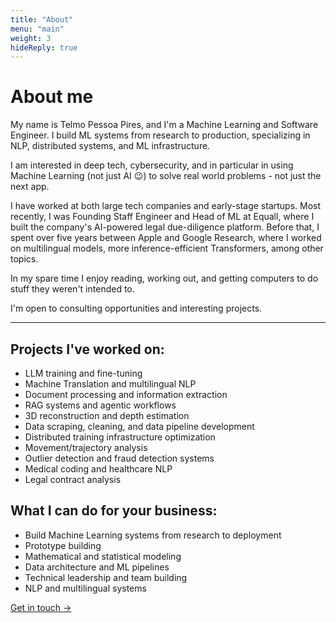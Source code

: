 ```yaml
---
title: "About"
menu: "main"
weight: 3
hideReply: true
---
```


# About me

My name is Telmo Pessoa Pires, and I'm a Machine Learning and Software Engineer. I build ML systems from research to production, specializing in NLP, distributed systems, and ML infrastructure.

I am interested in deep tech, cybersecurity, and in particular in using Machine Learning (not just AI 😉) to solve real world problems - not just the next app.

I have worked at both large tech companies and early-stage startups. Most recently, I was Founding Staff Engineer and Head of ML at Equall, where I built the company's AI-powered legal due-diligence platform. Before that, I spent over five years between Apple and Google Research, where I worked on multilingual models, more inference-efficient Transformers, among other topics.

In my spare time I enjoy reading, working out, and getting computers to do stuff they weren't intended to.

I'm open to consulting opportunities and interesting projects.

---

## Projects I've worked on:
* LLM training and fine-tuning
* Machine Translation and multilingual NLP
* Document processing and information extraction
* RAG systems and agentic workflows
* 3D reconstruction and depth estimation
* Data scraping, cleaning, and data pipeline development
* Distributed training infrastructure optimization
* Movement/trajectory analysis
* Outlier detection and fraud detection systems
* Medical coding and healthcare NLP
* Legal contract analysis

## What I can do for your business:
* Build Machine Learning systems from research to deployment
* Prototype building
* Mathematical and statistical modeling
* Data architecture and ML pipelines
* Technical leadership and team building
* NLP and multilingual systems

[Get in touch →](mailto:me@telmo.dev)
